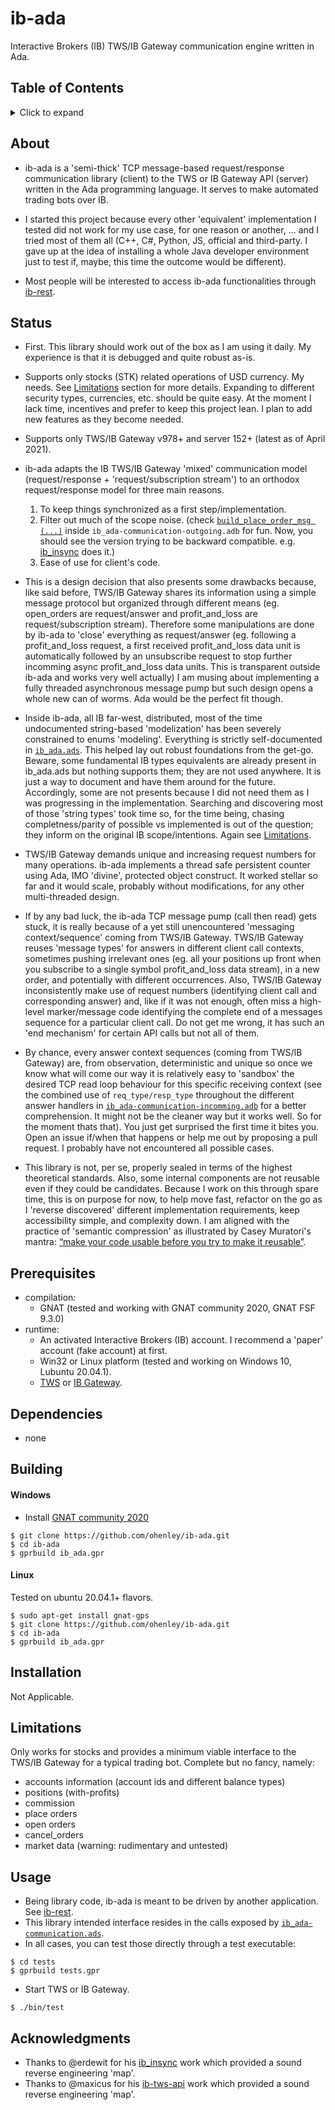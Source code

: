 # ib-ada
Interactive Brokers (IB) TWS/IB Gateway communication engine written in Ada.

## Table of Contents
<details>
<summary>Click to expand</summary>

1. [About](#About)
2. [Status](#Status)
3. [Prerequisites](#Prerequisites)  
4. [Dependencies](#Dependencies)
5. [Building](#Building)
   1. [Windows](#Windows)
   2. [Linux](#Linux)
6. [Installation](#Installation)
7. [Limitations](#Limitations)
8. [Usage](#Usage)
9. [Acknowledgments](#Acknowledgments)

</details>

## About
- ib-ada is a 'semi-thick' TCP message-based request/response communication library (client) to the TWS or IB Gateway API (server) written in the Ada programming language. It serves to make automated trading bots over IB.

- I started this project because every other 'equivalent' implementation I tested did not work for my use case, for one reason or another, ... and I tried most of them all (C++, C#, Python, JS, official and third-party. I gave up at the idea of installing a whole Java developer environment just to test if, maybe, this time the outcome would be different).

- Most people will be interested to access ib-ada functionalities through [ib-rest](https://github.com/ohenley/ib-rest).

## Status
- First. This library should work out of the box as I am using it daily. My experience is that it is debugged and quite robust as-is. 

- Supports only stocks (STK) related operations of USD currency. My needs. See [Limitations](#Limitations) section for more details. Expanding to different security types, currencies, etc. should be quite easy. At the moment I lack time, incentives and prefer to keep this project lean. I plan to add new features as they become needed.

- Supports only TWS/IB Gateway v978+ and server 152+ (latest as of April 2021).

- ib-ada adapts the IB TWS/IB Gateway 'mixed' communication model (request/response + 'request/subscription stream') to an orthodox request/response model for three main reasons. 
   1. To keep things synchronized as a first step/implementation.
   2. Filter out much of the scope noise. (check [`build_place_order_msg (...)`](https://github.com/ohenley/ib-ada/blob/main/src/ib_ada-communication-outgoing.adb#L330-L571) inside `ib_ada-communication-outgoing.adb` for fun. Now, you should see the version trying to be backward compatible. e.g. [ib_insync](https://github.com/erdewit/ib_insync) does it.)
   3. Ease of use for client's code.
   
- This is a design decision that also presents some drawbacks because, like said before, TWS/IB Gateway shares its information using a simple message protocol but organized through different means (eg. open_orders are request/answer and profit_and_loss are request/subscription stream). Therefore some manipulations are done by ib-ada to 'close' everything as request/answer (eg. following a profit_and_loss request, a first received profit_and_loss data unit is automatically followed by an unsubscribe request to stop further incomming async profit_and_loss data units. This is transparent outside ib-ada and works very well actually) I am musing about implementing a fully threaded asynchronous message pump but such design opens a whole new can of worms. Ada would be the perfect fit though.

- Inside ib-ada, all IB far-west, distributed, most of the time undocumented string-based 'modelization' has been severely constrained to enums 'modeling'. Everything is strictly self-documented in [`ib_ada.ads`](https://github.com/ohenley/ib-ada/blob/main/src/ib_ada.ads). This helped lay out robust foundations from the get-go. Beware, some fundamental IB types equivalents are already present in ib_ada.ads but nothing supports them; they are not used anywhere. It is just a way to document and have them around for the future. Accordingly, some are not presents because I did not need them as I was progressing in the implementation. Searching and discovering most of those 'string types' took time so, for the time being, chasing completness/parity of possible vs implemented is out of the question; they inform on the original IB scope/intentions. Again see [Limitations](#Limitations).

- TWS/IB Gateway demands unique and increasing request numbers for many operations. ib-ada implements a thread safe persistent counter using Ada, IMO 'divine', protected object construct. It worked stellar so far and it would scale, probably without modifications, for any other multi-threaded design.

- If by any bad luck, the ib-ada TCP message pump (call then read) gets stuck, it is really because of a yet still unencountered 'messaging context/sequence' coming from TWS/IB Gateway. TWS/IB Gateway reuses 'message types' for answers in different client call contexts, sometimes pushing irrelevant ones (eg. all your positions up front when you subscribe to a single symbol profit_and_loss data stream), in a new order, and potentially with different occurrences. Also, TWS/IB Gateway inconsistently make use of request numbers (identifying client call and corresponding answer) and, like if it was not enough, often miss a high-level marker/message code identifying the complete end of a messages sequence for a particular client call. Do not get me wrong, it has such an 'end mechanism' for certain API calls but not all of them.    

- By chance, every answer context sequences (coming from TWS/IB Gateway) are, from observation, deterministic and unique so once we know what will come our way it is relatively easy to 'sandbox' the desired TCP read loop behaviour for this specific receiving context (see the combined use of `req_type/resp_type` throughout the different answer handlers in [`ib_ada-communication-incomming.adb`](https://github.com/ohenley/ib-ada/blob/main/src/ib_ada-communication-incomming.adb) for a better comprehension. It might not be the cleaner way but it works well. So for the moment thats that). You just get surprised the first time it bites you. Open an issue if/when that happens or help me out by proposing a pull request. I probably have not encountered all possible cases.

- This library is not, per se, properly sealed in terms of the highest theoretical standards. Also, some internal components are not reusable even if they could be candidates. Because I work on this through spare time, this is on purpose for now, to help move fast, refactor on the go as I 'reverse discovered' different implementation requirements, keep accessibility simple, and complexity down. I am aligned with the practice of 'semantic compression' as illustrated by Casey Muratori's mantra: [“make your code usable before you try to make it reusable”](https://caseymuratori.com/blog_0015).

## Prerequisites
- compilation:
   - GNAT (tested and working with GNAT community 2020, GNAT FSF 9.3.0)
- runtime:
   - An activated Interactive Brokers (IB) account. I recommend a 'paper' account (fake account) at first.
   - Win32 or Linux platform (tested and working on Windows 10, Lubuntu 20.04.1).
   - [TWS](https://www.interactivebrokers.ca/en/index.php?f=16040) or [IB Gateway](https://www.interactivebrokers.ca/en/index.php?f=16457).

## Dependencies
- none

## Building
#### Windows
- Install [GNAT community 2020](https://community.download.adacore.com/v1/966801764ae160828c97d2c33000e9feb08d4cce?filename=gnat-2020-20200429-x86_64-windows-bin.exe)
```
$ git clone https://github.com/ohenley/ib-ada.git    
$ cd ib-ada
$ gprbuild ib_ada.gpr
```
   
#### Linux
Tested on ubuntu 20.04.1+ flavors.
```
$ sudo apt-get install gnat-gps
$ git clone https://github.com/ohenley/ib-ada.git
$ cd ib-ada
$ gprbuild ib_ada.gpr
```

## Installation
Not Applicable.

## Limitations
Only works for stocks and provides a minimum viable interface to the TWS/IB Gateway for a typical trading bot. Complete but no fancy, namely:

- accounts information (account ids and different balance types)
- positions (with-profits)
- commission
- place orders
- open orders
- cancel_orders
- market data (warning: rudimentary and untested)

## Usage
- Being library code, ib-ada is meant to be driven by another application. See [ib-rest](https://github.com/ohenley/ib-rest).
- This library intended interface resides in the calls exposed by [`ib_ada-communication.ads`](https://github.com/ohenley/ib-ada/blob/main/src/ib_ada-communication.ads#L101-L115). 
- In all cases, you can test those directly through a test executable:
```
$ cd tests
$ gprbuild tests.gpr
```
- Start TWS or IB Gateway.
```
$ ./bin/test
```

## Acknowledgments
- Thanks to @erdewit for his [ib_insync](https://github.com/erdewit/ib_insync) work which provided a sound reverse engineering 'map'.
- Thanks to @maxicus for his [ib-tws-api](https://github.com/maxicus/ib-tws-api) work which provided a sound reverse engineering 'map'.
